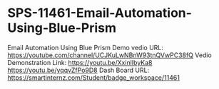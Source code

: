 # SPS-11461-Email-Automation-Using-Blue-Prism
Email Automation Using Blue Prism
Demo vedio URL:
https://youtube.com/channel/UCJKuLwNBnW93tnQVwPC38fQ
Vedio Demonstration Link:
 https://youtu.be/XxinlIbyKa8
 https://youtu.be/yqqvZfPo9D8
 Dash Board URL:
 https://smartinternz.com/Student/badge_workspace/11461
